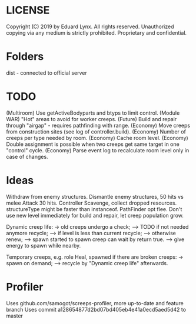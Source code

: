 # LICENSE
Copyright (C) 2019 by Eduard Lynx.
All rights reserved.
Unauthorized copying via any medium is strictly prohibited.
Proprietary and confidential.

# Folders
dist - connected to official server

# TODO
(Multiroom)  Use getActiveBodyparts and btyps to limit control.
(Module WAR) "Hot" areas to avoid for worker creeps.
(Future)     Build and repair through "airgap" - requires pathfinding with range.
(Economy)    Move creeps from construction sites (see log of controller.build).
(Economy)    Number of creeps per type needed by room.
(Economy)    Cache room level.
(Economy)    Double assignment is possible when two creeps get same target in one "control" cycle.
(Economy)    Parse event log to recalculate room level only in case of changes.

# Ideas
Withdraw from enemy structures.
Dismantle enemy structures, 50 hits vs melee Attack 30 hits.
Controller Scavenge, collect dropped resources.
structureType might be faster than instanceof.
PathFinder opt flee.
Don't use new level immediately for build and repair, let creep population grow.

Dynamic creep life:
-> old creeps undergo a check;
--> TODO if not needed anymore recycle;
--> if level is less than current recycle;
--> otherwise renew;
--> spawn started to spawn creep can wait by return true.
--> give energy to spawn while nearby.

Temporary creeps, e.g. role Heal, spawned if there are broken creeps:
-> spawn on demand;
--> recycle by "Dynamic creep life" afterwards.

# Profiler
Uses github.com/samogot/screeps-profiler, more up-to-date and feature branch
Uses commit a128654877d2bd07bd405eb4e41a0ecd5aed5d42 to master
